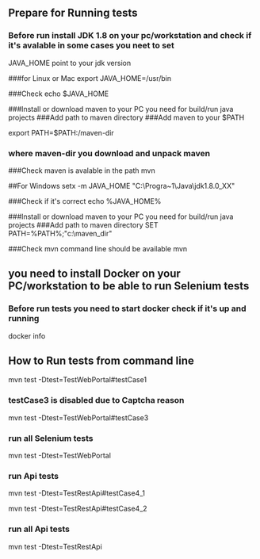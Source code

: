 ## Prepare for Running tests
### Before run install JDK 1.8 on your pc/workstation and check if it's avalable in some cases you neet to set
JAVA_HOME point to your jdk version

###for Linux or Mac
export JAVA_HOME=/usr/bin

###Check
echo $JAVA_HOME

###Install or download maven to your PC you need for build/run java projects
###Add path to maven directory
###Add maven to your $PATH

export PATH=$PATH:/maven-dir

### where maven-dir you download and unpack maven 

###Check maven is avalable in the path
mvn

##For Windows 
setx -m JAVA_HOME "C:\Progra~1\Java\jdk1.8.0_XX"

###Check if it's correct
echo %JAVA_HOME%

###Install or download maven to your PC you need for build/run java projects
###Add path to maven directory
SET PATH=%PATH%;"c:\maven_dir"

###Check mvn command line should be available
mvn


## you need to install Docker on your PC/workstation to be able to run Selenium tests
### Before run tests you need to start docker check if it's up and running

docker info
## How to Run tests from command line
mvn test -Dtest=TestWebPortal#testCase1

### testCase3 is disabled due to Captcha reason

mvn test -Dtest=TestWebPortal#testCase3
### run all Selenium tests
mvn test -Dtest=TestWebPortal

### run Api tests
mvn test -Dtest=TestRestApi#testCase4_1

mvn test -Dtest=TestRestApi#testCase4_2

### run all Api tests
mvn test -Dtest=TestRestApi